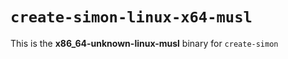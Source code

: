 # `create-simon-linux-x64-musl`

This is the **x86_64-unknown-linux-musl** binary for `create-simon`
